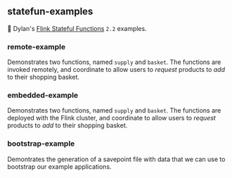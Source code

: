 statefun-examples
-----------------

🌰 Dylan's [Flink Stateful Functions](https://statefun.io) `2.2` examples.

### remote-example

Demonstrates two functions, named `supply` and `basket`. The functions are invoked remotely, and coordinate to allow users to _request_ products to _add_ to their shopping basket.

### embedded-example

Demonstrates two functions, named `supply` and `basket`. The functions are deployed with the Flink cluster, and coordinate to allow users to _request_ products to _add_ to their shopping basket.

### bootstrap-example

Demontrates the generation of a savepoint file with data that we can use to bootstrap our example applications.
